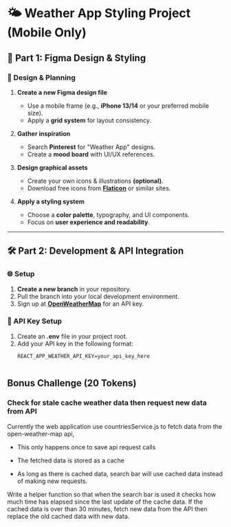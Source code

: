 # 🌤️ Weather App Styling Project (Mobile Only)

## 📌 Part 1: Figma Design & Styling

### 🎨 Design & Planning  
1. **Create a new Figma design file**  
   - Use a mobile frame (e.g., **iPhone 13/14** or your preferred mobile size).  
   - Apply a **grid system** for layout consistency.  

2. **Gather inspiration**  
   - Search **Pinterest** for "Weather App" designs.  
   - Create a **mood board** with UI/UX references.  

3. **Design graphical assets**  
   - Create your own icons & illustrations **(optional)**.  
   - Download free icons from **[Flaticon](https://www.flaticon.com/)** or similar sites.  

4. **Apply a styling system**  
   - Choose a **color palette**, typography, and UI components.  
   - Focus on **user experience and readability**.  

---

## 🛠️ Part 2: Development & API Integration  

### 🌐 Setup  
1. **Create a new branch** in your repository.  
2. Pull the branch into your local development environment.  
3. Sign up at **[OpenWeatherMap](https://openweathermap.org/)** for an API key.  

### 🔑 API Key Setup  
1. Create an **.env** file in your project root.  
2. Add your API key in the following format:  
   ```env
   REACT_APP_WEATHER_API_KEY=your_api_key_here


## Bonus Challenge (20 Tokens)

### Check for stale cache weather data then request new data from API

Currently the web application use countriesService.js to fetch data from the open-weather-map api, 

- This only happens once to save api request calls

- The fetched data is stored as a cache

- As long as there is cached data, search bar will use cached data instead of making new requests.

Write a helper function so that when the search bar is used it checks how much time has elapsed since the last update of the cache data. If the cached data is over than 30 minutes, fetch new data from the API then replace the old cached data with new data.